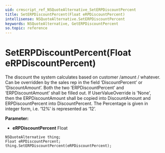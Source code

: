 ```yaml
---
uid: crmscript_ref_NSQuoteAlternative_SetERPDiscountPercent
title: SetERPDiscountPercent(Float eRPDiscountPercent)
intellisense: NSQuoteAlternative.SetERPDiscountPercent
keywords: NSQuoteAlternative, GetERPDiscountPercent
so.topic: reference
---
```


# SetERPDiscountPercent(Float eRPDiscountPercent)

The discount the system calculates based on customer /amount / whatever. Can be overridden by the sales rep in the field ‘DiscountPercent’ or ‘DiscountAmount’. Both the two ‘ERPDiscountPercent’ and ‘ERPDiscountAmount’ shall be filled out. If UserValueOverride is 'None', then the ERPDiscountAmount shall be copied into DiscountAmount and ERPDiscountPercent into DiscountPercent. The Percentage is given in integer form, i.e. ‘12%’ is represented as ‘12’.

**Parameter:** 
* **eRPDiscountPercent** Float

```crmscript
NSQuoteAlternative thing;
Float eRPDiscountPercent;
thing.SetERPDiscountPercent(eRPDiscountPercent);
```

